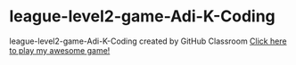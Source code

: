 # league-level2-game-Adi-K-Coding
league-level2-game-Adi-K-Coding created by GitHub Classroom
<a href="https://github.com/League-level2-student/league-level2-game-Adi-K-Coding/blob/master/Escape.jar?raw=true ">Click here to play my awesome game!</a>
